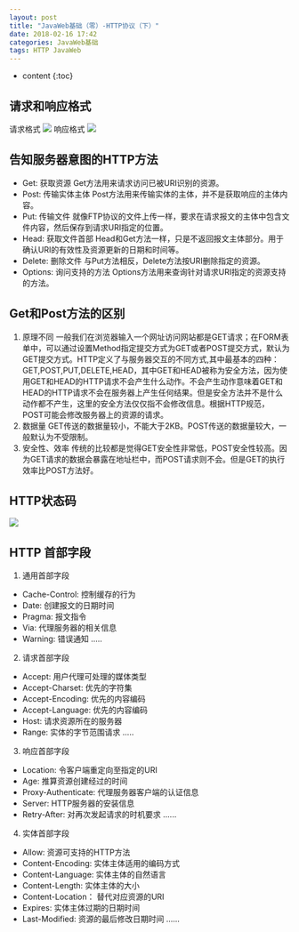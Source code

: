 ```yaml
---
layout: post
title: "JavaWeb基础（零）-HTTP协议（下）"
date: 2018-02-16 17:42
categories: JavaWeb基础
tags: HTTP JavaWeb
---
```

* content
{:toc}





## 请求和响应格式

请求格式
![](http://wx2.sinaimg.cn/mw690/0072Njp2ly1foinjt7re5j30jw0ahmy7.jpg)
响应格式
![](http://wx2.sinaimg.cn/mw690/0072Njp2ly1foinjxuqi9j30j60ag0tl.jpg)


## 告知服务器意图的HTTP方法

* Get: 获取资源
Get方法用来请求访问已被URI识别的资源。
* Post: 传输实体主体
Post方法用来传输实体的主体，并不是获取响应的主体内容。
* Put: 传输文件
就像FTP协议的文件上传一样，要求在请求报文的主体中包含文件内容，然后保存到请求URI指定的位置。
* Head: 获取文件首部
Head和Get方法一样，只是不返回报文主体部分。用于确认URI的有效性及资源更新的日期和时间等。
* Delete: 删除文件
与Put方法相反，Delete方法按URI删除指定的资源。
* Options: 询问支持的方法
Options方法用来查询针对请求URI指定的资源支持的方法。

## Get和Post方法的区别

1. 原理不同 
一般我们在浏览器输入一个网址访问网站都是GET请求；在FORM表单中，可以通过设置Method指定提交方式为GET或者POST提交方式，默认为GET提交方式。HTTP定义了与服务器交互的不同方式,其中最基本的四种：GET,POST,PUT,DELETE,HEAD，其中GET和HEAD被称为安全方法，因为使用GET和HEAD的HTTP请求不会产生什么动作。不会产生动作意味着GET和HEAD的HTTP请求不会在服务器上产生任何结果。但是安全方法并不是什么动作都不产生，这里的安全方法仅仅指不会修改信息。根据HTTP规范，POST可能会修改服务器上的资源的请求。 
2. 数据量 
GET传送的数据量较小，不能大于2KB。POST传送的数据量较大，一般默认为不受限制。 
3. 安全性、效率 
传统的比较都是觉得GET安全性非常低，POST安全性较高。因为GET请求的数据会暴露在地址栏中，而POST请求则不会。但是GET的执行效率比POST方法好。

## HTTP状态码
![](http://wx3.sinaimg.cn/mw690/0072Njp2ly1foingdufegj30ha0570sn.jpg)

## HTTP 首部字段

1. 通用首部字段
* Cache-Control: 控制缓存的行为
* Date: 创建报文的日期时间
* Pragma: 报文指令
* Via: 代理服务器的相关信息
* Warning: 错误通知
.....
2. 请求首部字段
* Accept: 用户代理可处理的媒体类型
* Accept-Charset: 优先的字符集
* Accept-Encoding: 优先的内容编码
* Accept-Language: 优先的内容编码
* Host: 请求资源所在的服务器
* Range: 实体的字节范围请求
.....
3. 响应首部字段
* Location: 令客户端重定向至指定的URI
* Age: 推算资源创建经过的时间
* Proxy-Authenticate: 代理服务器客户端的认证信息
* Server: HTTP服务器的安装信息
* Retry-After: 对再次发起请求的时机要求
......
4. 实体首部字段
* Allow: 资源可支持的HTTP方法
* Content-Encoding: 实体主体适用的编码方式
* Content-Language: 实体主体的自然语言
* Content-Length: 实体主体的大小
* Content-Location： 替代对应资源的URI
* Expires: 实体主体过期的日期时间
* Last-Modified: 资源的最后修改日期时间
......
